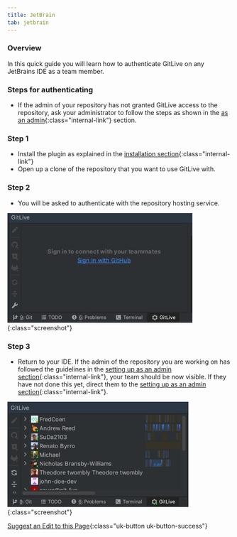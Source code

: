 ```yaml
---
title: JetBrain
tab: jetbrain
---
```


### Overview

In this quick guide you will learn how to authenticate GitLive on any JetBrains IDE as a team member.

### Steps for authenticating

* If the admin of your repository has not granted GitLive access to the repository, ask your administrator to follow the steps as shown in the [as an admin](docs/admin){:class="internal-link"} section.

### Step 1

* Install the plugin as explained in the [installation section](/){:class="internal-link"}
* Open up a clone of the repository that you want to use GitLive with.

### Step 2

* You will be asked to authenticate with the repository hosting service.

![Authenticate with repository hosting service](/uploads/jetbrains-sign-in.jpg "Sign in"){:class="screenshot"}

### Step 3

* Return to your IDE. If the admin of the repository you are working on has followed the guidelines in the [setting up as an admin section](/docs/admin){:class="internal-link"}, your team should be now visible. If they have not done this yet, direct them to the [setting up as an admin section](/docs/admin){:class="internal-link"}.

![Confirm installation](/uploads/jetbrains-installed-2.jpg  "Confirm installation"){:class="screenshot"}


[Suggest an Edit to this Page](https://github.com/GitLiveApp/GitLive/edit/master/_sections/teammember-jetbrains.md){:class="uk-button uk-button-success"}

